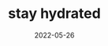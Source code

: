 ---
title: "stay hydrated"
date: 2022-05-26
related:
  - DRINK WATER BEFORE BED
  - TAKE REGULAR BREAKS
type: cue
tags:
  - have a good trip
  - water
  - cue
---